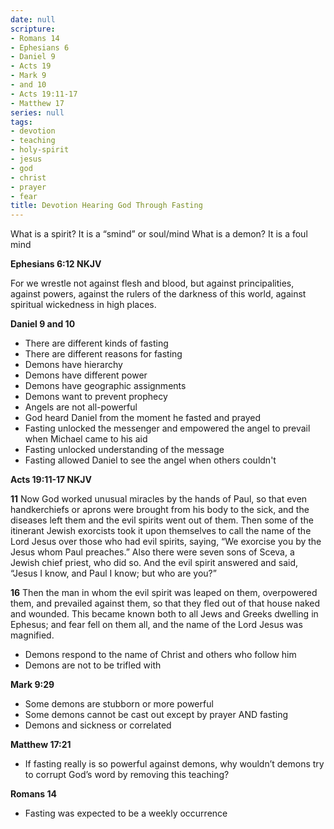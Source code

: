 ```yaml
---
date: null
scripture:
- Romans 14
- Ephesians 6
- Daniel 9
- Acts 19
- Mark 9
- and 10
- Acts 19:11-17
- Matthew 17
series: null
tags:
- devotion
- teaching
- holy-spirit
- jesus
- god
- christ
- prayer
- fear
title: Devotion Hearing God Through Fasting
---
```



What is a spirit? It is a “smind” or soul/mind
What is a demon? It is a foul mind

**Ephesians 6:12 NKJV**

For we wrestle not against flesh and blood, but against principalities, against powers, against the rulers of the darkness of this world, against spiritual wickedness in high places.

**Daniel 9 and 10**

- There are different kinds of fasting
- There are different reasons for fasting
- Demons have hierarchy
- Demons have different power
- Demons have geographic assignments
- Demons want to prevent prophecy
- Angels are not all-powerful
- God heard Daniel from the moment he fasted and prayed
- Fasting unlocked the messenger and empowered the angel to prevail when Michael came to his aid
- Fasting unlocked understanding of the message
- Fasting allowed Daniel to see the angel when others couldn't

**Acts 19:11-17 NKJV**

**11** Now God worked unusual miracles by the hands of Paul, so that even handkerchiefs or aprons were brought from his body to the sick, and the diseases left them and the evil spirits went out of them. Then some of the itinerant Jewish exorcists took it upon themselves to call the name of the Lord Jesus over those who had evil spirits, saying, “We exorcise you by the Jesus whom Paul preaches.” Also there were seven sons of Sceva, a Jewish chief priest, who did so. And the evil spirit answered and said, “Jesus I know, and Paul I know; but who are you?”

**16** Then the man in whom the evil spirit was leaped on them, overpowered them, and prevailed against them, so that they fled out of that house naked and wounded. This became known both to all Jews and Greeks dwelling in Ephesus; and fear fell on them all, and the name of the Lord Jesus was magnified.

- Demons respond to the name of Christ and others who follow him
- Demons are not to be trifled with

**Mark 9:29**

- Some demons are stubborn or more powerful
- Some demons cannot be cast out except by prayer AND fasting
- Demons and sickness or correlated

**Matthew 17:21**

- If fasting really is so powerful against demons, why wouldn’t demons try to corrupt God’s word by removing this teaching?

**Romans 14**

- Fasting was expected to be a weekly occurrence